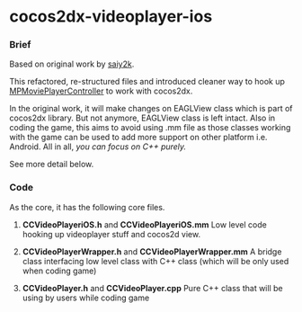 cocos2dx-videoplayer-ios
===

### Brief ###


Based on original work by [saiy2k](https://github.com/saiy2k/cocos2dx-videoplayer-ios).

This refactored, re-structured files and introduced cleaner way to hook up [MPMoviePlayerController](https://developer.apple.com/library/ios/documentation/MediaPlayer/Reference/MPMoviePlayerViewController_class/) to work with cocos2dx.

In the original work, it will make changes on EAGLView class which is part of cocos2dx library. But not anymore, EAGLView class is left intact. Also in coding the game, this aims to avoid using .mm file as those classes working with the game can be used to add more support on other platform i.e. Android. All in all, *you can focus on C++ purely.*

See more detail below.

### Code ###
As the core, it has the following core files.

1. **CCVideoPlayeriOS.h** and **CCVideoPlayeriOS.mm**
Low level code hooking up videoplayer stuff and cocos2d view.

2. **CCVideoPlayerWrapper.h** and **CCVideoPlayerWrapper.mm**
A bridge class interfacing low level class with C++ class (which will be only used when coding game)

3. **CCVideoPlayer.h** and **CCVideoPlayer.cpp**
Pure C++ class that will be using by users while coding game






